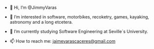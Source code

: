 - 👋 Hi, I’m @JimmyVaras
- 👀 I’m interested in software, motorbikes, recoketry, games, kayaking, astronomy and a long etcetera. 
 
- 🌱 I’m currently studying Software Engineering at Seville´s University.
- 📫 How to reach me: jaimevarascaceres@gmail.com

<!---
JimmyVaras/JimmyVaras is a ✨ special ✨ repository because its `README.md` (this file) appears on your GitHub profile.
You can click the Preview link to take a look at your changes.
--->
